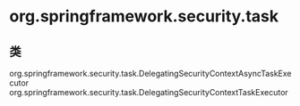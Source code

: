 # org.springframework.security.task

## 类

org.springframework.security.task.DelegatingSecurityContextAsyncTaskExecutor
org.springframework.security.task.DelegatingSecurityContextTaskExecutor




